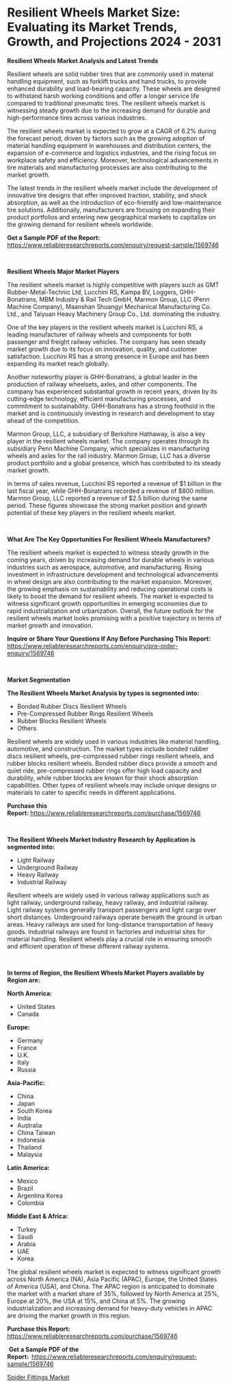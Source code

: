 <p><h1>Resilient Wheels Market Size: Evaluating its Market Trends, Growth, and Projections 2024 - 2031</h1></p><p><strong>Resilient Wheels Market Analysis and Latest Trends</strong></p>
<p><p>Resilient wheels are solid rubber tires that are commonly used in material handling equipment, such as forklift trucks and hand trucks, to provide enhanced durability and load-bearing capacity. These wheels are designed to withstand harsh working conditions and offer a longer service life compared to traditional pneumatic tires. The resilient wheels market is witnessing steady growth due to the increasing demand for durable and high-performance tires across various industries.</p><p>The resilient wheels market is expected to grow at a CAGR of 6.2% during the forecast period, driven by factors such as the growing adoption of material handling equipment in warehouses and distribution centers, the expansion of e-commerce and logistics industries, and the rising focus on workplace safety and efficiency. Moreover, technological advancements in tire materials and manufacturing processes are also contributing to the market growth.</p><p>The latest trends in the resilient wheels market include the development of innovative tire designs that offer improved traction, stability, and shock absorption, as well as the introduction of eco-friendly and low-maintenance tire solutions. Additionally, manufacturers are focusing on expanding their product portfolios and entering new geographical markets to capitalize on the growing demand for resilient wheels worldwide.</p></p>
<p><strong>Get a Sample PDF of the Report:&nbsp;</strong> <a href="https://www.reliableresearchreports.com/enquiry/request-sample/1569746">https://www.reliableresearchreports.com/enquiry/request-sample/1569746</a></p>
<p>&nbsp;</p>
<p><strong>Resilient Wheels Major Market Players</strong></p>
<p><p>The resilient wheels market is highly competitive with players such as GMT Rubber-Metal-Technic Ltd, Lucchini RS, Kampa BV, Loggers, GHH-Bonatrans, MBM Industry & Rail Tech GmbH, Marmon Group, LLC (Penn Machine Company), Maanshan Shuangyi Mechanical Manufacturing Co. Ltd., and Taiyuan Heavy Machinery Group Co., Ltd. dominating the industry.</p><p>One of the key players in the resilient wheels market is Lucchini RS, a leading manufacturer of railway wheels and components for both passenger and freight railway vehicles. The company has seen steady market growth due to its focus on innovation, quality, and customer satisfaction. Lucchini RS has a strong presence in Europe and has been expanding its market reach globally.</p><p>Another noteworthy player is GHH-Bonatrans, a global leader in the production of railway wheelsets, axles, and other components. The company has experienced substantial growth in recent years, driven by its cutting-edge technology, efficient manufacturing processes, and commitment to sustainability. GHH-Bonatrans has a strong foothold in the market and is continuously investing in research and development to stay ahead of the competition.</p><p>Marmon Group, LLC, a subsidiary of Berkshire Hathaway, is also a key player in the resilient wheels market. The company operates through its subsidiary Penn Machine Company, which specializes in manufacturing wheels and axles for the rail industry. Marmon Group, LLC has a diverse product portfolio and a global presence, which has contributed to its steady market growth.</p><p>In terms of sales revenue, Lucchini RS reported a revenue of $1 billion in the last fiscal year, while GHH-Bonatrans recorded a revenue of $800 million. Marmon Group, LLC reported a revenue of $2.5 billion during the same period. These figures showcase the strong market position and growth potential of these key players in the resilient wheels market.</p></p>
<p>&nbsp;</p>
<p><strong>What Are The Key Opportunities For Resilient Wheels Manufacturers?</strong></p>
<p><p>The resilient wheels market is expected to witness steady growth in the coming years, driven by increasing demand for durable wheels in various industries such as aerospace, automotive, and manufacturing. Rising investment in infrastructure development and technological advancements in wheel design are also contributing to the market expansion. Moreover, the growing emphasis on sustainability and reducing operational costs is likely to boost the demand for resilient wheels. The market is expected to witness significant growth opportunities in emerging economies due to rapid industrialization and urbanization. Overall, the future outlook for the resilient wheels market looks promising with a positive trajectory in terms of market growth and innovation.</p></p>
<p><strong>Inquire or Share Your Questions If Any Before Purchasing This Report:</strong> <a href="https://www.reliableresearchreports.com/enquiry/pre-order-enquiry/1569746">https://www.reliableresearchreports.com/enquiry/pre-order-enquiry/1569746</a></p>
<p>&nbsp;</p>
<p><strong>Market Segmentation</strong></p>
<p><strong>The Resilient Wheels Market Analysis by types is segmented into:</strong></p>
<p><ul><li>Bonded Rubber Discs Resilient Wheels</li><li>Pre-Compressed Rubber Rings Resilient Wheels</li><li>Rubber Blocks Resilient Wheels</li><li>Others</li></ul></p>
<p><p>Resilient wheels are widely used in various industries like material handling, automotive, and construction. The market types include bonded rubber discs resilient wheels, pre-compressed rubber rings resilient wheels, and rubber blocks resilient wheels. Bonded rubber discs provide a smooth and quiet ride, pre-compressed rubber rings offer high load capacity and durability, while rubber blocks are known for their shock absorption capabilities. Other types of resilient wheels may include unique designs or materials to cater to specific needs in different applications.</p></p>
<p><strong>Purchase this Report:&nbsp;</strong><a href="https://www.reliableresearchreports.com/purchase/1569746">https://www.reliableresearchreports.com/purchase/1569746</a></p>
<p>&nbsp;</p>
<p><strong>The Resilient Wheels Market Industry Research by Application is segmented into:</strong></p>
<p><ul><li>Light Railway</li><li>Underground Railway</li><li>Heavy Railway</li><li>Industrial Railway</li></ul></p>
<p><p>Resilient wheels are widely used in various railway applications such as light railway, underground railway, heavy railway, and industrial railway. Light railway systems generally transport passengers and light cargo over short distances. Underground railways operate beneath the ground in urban areas. Heavy railways are used for long-distance transportation of heavy goods. Industrial railways are found in factories and industrial sites for material handling. Resilient wheels play a crucial role in ensuring smooth and efficient operation of these different railway systems.</p></p>
<p>&nbsp;</p>
<p><strong>In terms of Region, the Resilient Wheels Market Players available by Region are:</strong></p>
<p>
    <p> <strong> North America: </strong>
        <ul>
            <li>United States</li>
            <li>Canada</li>
        </ul>
        </p> 
    <p> <strong> Europe: </strong>
        <ul>
            <li>Germany</li>
            <li>France</li>
            <li>U.K.</li>
            <li>Italy</li>
            <li>Russia</li>
        </ul>
        </p> 
    <p> <strong> Asia-Pacific: </strong>
        <ul>
            <li>China</li>
            <li>Japan</li>
            <li>South Korea</li>
            <li>India</li>
            <li>Australia</li>
            <li>China Taiwan</li>
            <li>Indonesia</li>
            <li>Thailand</li>
            <li>Malaysia</li>
        </ul>
        </p> 
    <p> <strong> Latin America: </strong>
        <ul>
            <li>Mexico</li>
            <li>Brazil</li>
            <li>Argentina Korea</li>
            <li>Colombia</li>
        </ul>
        </p> 
    <p> <strong> Middle East & Africa: </strong>
        <ul>
            <li>Turkey</li>
            <li>Saudi</li>
            <li>Arabia</li>
            <li>UAE</li>
            <li>Korea</li>
        </ul>
    </p>
    </p>
<p><p>The global resilient wheels market is expected to witness significant growth across North America (NA), Asia Pacific (APAC), Europe, the United States of America (USA), and China. The APAC region is anticipated to dominate the market with a market share of 35%, followed by North America at 25%, Europe at 20%, the USA at 15%, and China at 5%. The growing industrialization and increasing demand for heavy-duty vehicles in APAC are driving the market growth in this region.</p></p>
<p><strong>Purchase this Report: </strong><a href="https://www.reliableresearchreports.com/purchase/1569746">https://www.reliableresearchreports.com/purchase/1569746</a></p>
<p>&nbsp;<strong>Get a Sample PDF of the Report:&nbsp;&nbsp;</strong><a href="https://www.reliableresearchreports.com/enquiry/request-sample/1569746">https://www.reliableresearchreports.com/enquiry/request-sample/1569746</a></p>
<p><strong></strong></p>
<p><p><a href="https://github.com/brenzgnarento/Market-Research-Report-List-1/blob/main/spider-fittings-market.md">Spider Fittings Market</a></p></p>